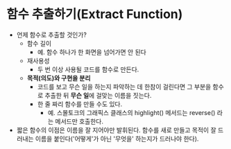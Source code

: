 # 함수 추출하기(Extract Function)

- 언제 함수로 추출할 것인가?
  - 함수 길이
    - 예. 함수 하나가 한 화면을 넘어가면 안 된다
  - 재사용성
    - 두 번 이상 사용될 코드를 함수로 만든다.
  - **목적(의도)와 구현을 분리**
    - 코드를 보고 무슨 일을 하는지 파악하는 데 한참이 걸린다면 그 부분을 함수로 추출한 뒤 **무슨 일**에 걸맞는 이름을 짓는다.
    - 한 줄 짜리 함수를 만들 수도 있다.
      - 예. 스몰토크의 그래픽스 클래스의 highlight() 메서드는 reverse() 라는 메서드만 호출한다.
- 짧은 함수의 이점은 이름을 잘 지어야만 발휘된다. 함수를 새로 만들고 목적이 잘 드러내는 이름을 붙인다('어떻게'가 아닌 '무엇을' 하는지가 드러나야 한다).
